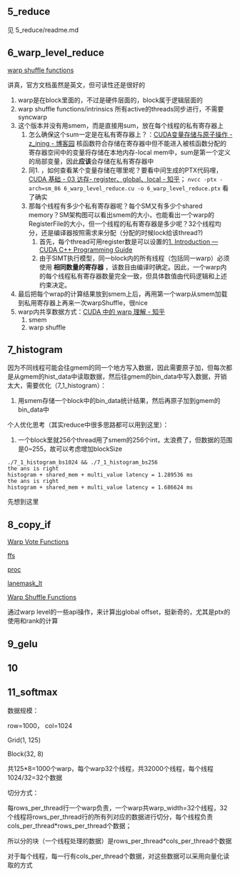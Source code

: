
## 5_reduce

见 5_reduce/readme.md


## 6_warp_level_reduce

[warp shuffle functions](https://docs.nvidia.com/cuda/cuda-c-programming-guide/index.html?highlight=shuffle#warp-shuffle-functions)

讲真，官方文档虽然是英文，但可读性还是很好的

1. warp是在block里面的，不过是硬件层面的，block属于逻辑层面的
2. warp shuffle functions/intrinsics 所有active的threads同步进行，不需要syncwarp
3. 这个版本并没有用smem，而是直接用sum，放在每个线程的私有寄存器上
   1. 怎么确保这个sum一定是在私有寄存器上？：[CUDA变量存储与原子操作 - z_ining - 博客园](https://www.cnblogs.com/ining/p/17110813.html) 核函数符合存储在寄存器中但不能进入被核函数分配的寄存器空间中的变量将存储在本地内存-local mem中，sum是第一个定义的局部变量，因此**应该**会存储在私有寄存器中
   2. 同1. ，如何查看某个变量存储在哪里呢？要看中间生成的PTX代码哩，[CUDA 基础 - 03 访存- register、global、local - 知乎](https://zhuanlan.zhihu.com/p/565199964)；
      `nvcc -ptx -arch=sm_86 6_warp_level_reduce.cu -o 6_warp_level_reduce.ptx` 看了确实
   3. 那每个线程有多少个私有寄存器呢？每个SM又有多少个shared memory？SM架构图可以看出smem的大小，也能看出一个warp的RegisterFile的大小，但一个线程的私有寄存器是多少呢？32个线程均分，还是编译器按照需求来分配（分配的时候lock给该thread?)
      1. 首先，每个thread可用register数是可以设置的[1. Introduction — CUDA C++ Programming Guide](https://docs.nvidia.com/cuda/cuda-c-programming-guide/index.html?highlight=Register%2520Files#maximum-number-of-registers-per-thread)
      2. 由于SIMT执行模型，同一block内的所有线程（包括同一warp）必须使用 **相同数量的寄存器** ，该数目由编译时确定。因此，一个warp内的每个线程私有寄存器数量完全一致，但具体数值由代码逻辑和上述约束决定。
4. 最后把每个wrap的计算结果放到smem上后，再用第一个warp从smem加载到私用寄存器上再来一次warpShuffle，很nice
5. warp内共享数据方式：[CUDA 中的 warp 理解 - 知乎](https://zhuanlan.zhihu.com/p/22702033325)
   1. smem
   2. warp shuffle

## 7_histogram

因为不同线程可能会往gmem的同一个地方写入数据，因此需要原子加，但每次都是从gmem的hist_data中读取数据，然后往gmem的bin_data中写入数据，开销太大，需要优化（7_1_histogram）：

1. 用smem存储一个block中的bin_data统计结果，然后再原子加到gmem的bin_data中

个人优化思考（其实reduce中很多思路都可以用到这里）：

1. 一个block里就256个thread用了smem的256个int，太浪费了，但数据的范围是0~255，故可以考虑增加blockSize

```
./7_1_histogram_bs1024 && ./7_1_histogram_bs256 
the ans is right
histogram + shared_mem + multi_value latency = 1.289536 ms
the ans is right
histogram + shared_mem + multi_value latency = 1.686624 ms
```

先想到这里

## 8_copy_if

[Warp Vote Functions](https://docs.nvidia.com/cuda/cuda-c-programming-guide/index.html?highlight=__activemask#warp-vote-functions)

[ffs](https://docs.nvidia.com/cuda/libdevice-users-guide/__nv_ffs.html)

[proc](https://docs.nvidia.com/cuda/libdevice-users-guide/__nv_popc.html)

[lanemask_lt](https://docs.nvidia.com/cuda/parallel-thread-execution/index.html?highlight=lanemask_lt#special-registers-lanemask-lt)

[Warp Shuffle Functions](https://docs.nvidia.com/cuda/cuda-c-programming-guide/index.html?highlight=__shfl_sync#warp-shuffle-functions)

通过warp level的一些api操作，来计算出global offset，挺新奇的，尤其是ptx的使用和rank的计算

## 9_gelu



## 10


## 11_softmax

数据规模：

row=1000， col=1024

Grid(1, 125)

Block(32, 8)

共125*8=1000个warp，每个warp32个线程，共32000个线程，每个线程1024/32=32个数据

切分方式：

每rows_per_thread行一个warp负责，一个warp共warp_width=32个线程，32个线程将rows_per_thread行的所有列对应的数据进行切分，每个线程负责cols_per_thread*rows_per_thread个数据；

所以分的块（一个线程处理的数据）是rows_per_thread*cols_per_thread个数据

对于每个线程，每一行有cols_per_thread个数据，对这些数据可以采用向量化读取的方式
